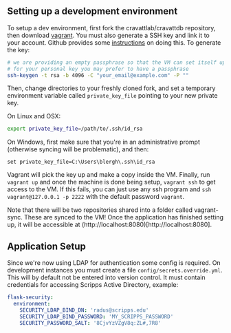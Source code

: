 ## Setting up a development environment

To setup a dev environment, first fork the cravattlab/cravattdb repository, then download [vagrant](https://www.vagrantup.com/downloads). You must also generate a SSH key and link it to your account. Github provides some [instructions](https://help.github.com/articles/generating-a-new-ssh-key-and-adding-it-to-the-ssh-agent/) on doing this. To generate the key:

```bash
# we are providing an empty passphrase so that the VM can set itself up without requiring interaction
# for your personal key you may prefer to have a passphrase
ssh-keygen -t rsa -b 4096 -C "your_email@example.com" -P ""
```

Then, change directories to your freshly cloned fork, and set a temporary environment variable called `private_key_file` pointing to your new private key. 

On Linux and OSX:
```bash
export private_key_file=/path/to/.ssh/id_rsa
```

On Windows, first make sure that you're in an administrative prompt (otherwise syncing will be problematic), and then:
```batch
set private_key_file=C:\Users\blergh\.ssh\id_rsa
```

Vagrant will pick the key up and make a copy inside the VM. Finally, run `vagrant up` and once the machine is done being setup, `vagrant ssh` to get access to the VM. If this fails, you can just use any ssh program and `ssh vagrant@127.0.0.1 -p 2222` with the default password `vagrant`.

Note that there will be two repositories shared into a folder called vagrant-sync. These are synced to the VM! Once the application has finished setting up, it will be accessible at (http://localhost:8080)[http://localhost:8080].

## Application Setup

Since we're now using LDAP for authentication some config is required. On development instances you must create a file `config/secrets.override.yml`. This will by default not be entered into version control. It must contain credentials for accessing Scripps Active Directory, example:

```yaml
flask-security:
  environment:
    SECURITY_LDAP_BIND_DN: 'radus@scripps.edu'
    SECURITY_LDAP_BIND_PASSWORD: 'MY_SCRIPPS_PASSWORD'
    SECURITY_PASSWORD_SALT: '8CjvYzVZgV8q:ZL#,7R8'
```
